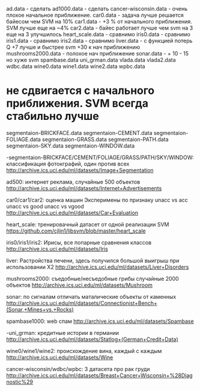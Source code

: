 ad.data - сделать
ad1000.data - сделать
cancer-wisconsin.data - очень плохое начальное приближение.
car0.data - задача лучше решается байесом чем SVM на 10%
car1.data - +3 % от начального приближения. SVM лучше еще на ~4%
car2.data - байес работает лучше чем svm на 3  еще на 3 улучшилось
heart_scale.data - сравнимо
iris0.data - сравнимо
iris1.data - сравнимо
iris2.data - сравнимо
liver.data - c функцией потерь Q +7 лучше и быстрее svm +30 к нач приближению
mushrooms2000.data - полохое нач приближение
sonar.data - + 10 - 15  но хуже svm
spambase.data
uni_grman.data
vlada.data
vlada2.data
wdbc.data
wine0.data
wine1.data
wine2.data
wpbc.data

# не сдвигается с начального приближения. SVM всегда стабильно лучше
segmentaion-BRICKFACE.data
segmentaion-CEMENT.data
segmentaion-FOLIAGE.data
segmentaion-GRASS.data
segmentaion-PATH.data
segmentaion-SKY.data
segmentaion-WINDOW.data


-segmentaion-BRICKFACE/CEMENT/FOLIAGE/GRASS/PATH/SKY/WINDOW: классификация фотокграфий, один против всех 
http://archive.ics.uci.edu/ml/datasets/Image+Segmentation


ad500: интернет реклама, случайные 500 объектов
http://archive.ics.uci.edu/ml/datasets/Internet+Advertisements

car0/car1/car2: оценка машин
Эксперимены по признаку
unacc vs acc
unacc vs good
unacc vs vgood
http://archive.ics.uci.edu/ml/datasets/Car+Evaluation

heart_scale: тренировачный датасет от одной реализации SVM
https://github.com/cjlin1/libsvm/blob/master/heart_scale

iris0/iris1/iris2: Ирисы, все попарные сравнения классов
http://archive.ics.uci.edu/ml/datasets/Iris

liver: Растройства печени, здесь получился большой выигрыш при использовании X2
http://archive.ics.uci.edu/ml/datasets/Liver+Disorders

mushrooms2000: съедобные/несъедобные грибы случайные 2000 объектов
http://archive.ics.uci.edu/ml/datasets/Mushroom

sonar: по сигналам отличать маталические объекты от каменных
http://archive.ics.uci.edu/ml/datasets/Connectionist+Bench+(Sonar,+Mines+vs.+Rocks)

spambase1000: web спам
http://archive.ics.uci.edu/ml/datasets/Spambase

-uni_grman: кредитные истории в германии
http://archive.ics.uci.edu/ml/datasets/Statlog+(German+Credit+Data)

wine0/wine1/wine2: происхождение вина, каждый с каждым
http://archive.ics.uci.edu/ml/datasets/Wine

cancer-wisconsin/wdbc/wpbc: 3 датасета про рак груди
http://archive.ics.uci.edu/ml/datasets/Breast+Cancer+Wisconsin+%28Diagnostic%29